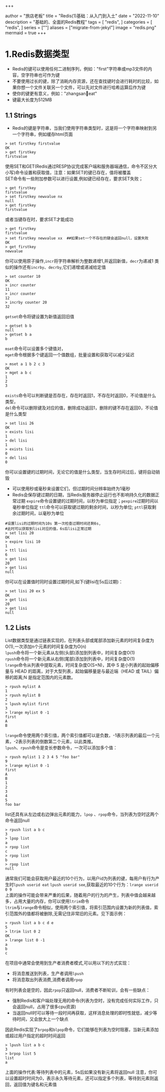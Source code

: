 +++

author = "旅店老板"
title = "Redis(1)基础：从入门到入土"
date = "2022-11-10"
description = "基础的、全面的Redis教程"
tags = [
	"redis",
]
categories = [
    "redis",
]
series = [""]
aliases = ["migrate-from-jekyl"]
image = "redis.png"
mermaid = true
+++

# 1.Redis数据类型
* Redis的键可以使用任何二进制序列，例如："first"字符串或mp3文件的内容，空字符串也可作为键
* 不要使用过长的键，除了消耗内存资源，还在查找键时会进行耗时的比较，如果你想一个文件关联另一个文件，可以先对文件进行哈希运算后作为键
* 使你的键更有意义，例如："zhangsan:100:eat"
* 键最大长度为512MB
## 1.1 Strings
* Redis的键是字符串，当我们使用字符串类型时，这是将一个字符串映射到另一个字符串，例如缓存html页面
```shell
> set firstkey firstvalue
OK
> get firstkey
firstvalue
```
使用SET和GET(Redis通过RESP协议完成客户端和服务器端通信，命令不区分大小写)命令设置和获取值，注意：如果SET的键已存在，值将被覆盖  
SET命令有一些附加参数可以进行设置,例如键已经存在，要求SET失败；
```shell
> get firstkey
firstvalue
> set firstkey newvalue nx
null
> get firstkey
firstvalue
```
或者当键存在时，要求SET才能成功
```shell
> get firstkey
firstvalue
> set firstkey newvalue xx  ##如果set一个不存在的键会返回null，设置失败
OK
> get firstkey
newvalue
```
你可以使用原子操作,`incr`将字符串解析为整数递增1,并返回新值，`decr`为递减1 类似的操作还有`incrby`、`decrby`,它们递增或递减给定值
```shell
> set counter 10
OK
> incr counter
11
> incr counter
12
> incrby counter 20
32
```
`getset`命令将键设置为新值返回旧值
```shell
> getset b b
null
> getset b a
b
```
`mset`命令可以设置多个键值对，  
`mget`命令根据多个键返回一个值数组，批量设置和获取可以减少延迟
```shell
> mset a 1 b 2 c 3
OK
> mget a b c
1
2
3
```
`exists`命令可以判断键是否存在，存在时返回1，不存在时返回0，不论值是什么类型，  
`del`命令可以删除键及对应的值，删除成功返回1，删除的键不存在返回0，不论值是什么类型
```shell
> set lisi 26
OK
> exists lisi
1
> del lisi
1
> exists lisi
0
> del lisi
0
```
你可以设置键的过期时间，无论它的值是什么类型，当生存时间过后，键将自动销毁  
* 可以使用秒或毫秒来设置它们，但过期时间分辨率始终为1毫秒
* Redis会保存键过期的日期，当Redis服务器停止运行也不影响持久化的数据正常过期
`expire`命令设置键的过期时间，以秒为单位指定；`pexpire`过期时间以毫秒单位指定
`ttl`命令可以获取键过期的剩余时间，以秒为单位; `pttl`获取剩余过期时间，以毫秒为单位
```shell
#设置lisi的过期时间为10s 第一次检查过期时间还剩6s,
#此时可以获取到lisi对应的值，6s后lisi正常过期
> set lisi 20
OK
> expire lisi 10
1
> ttl lisi
6
> get lisi
20
> get lisi
null
```
你可以在设置值时同时设置过期时间,如下(键lisi在5s后过期)：
```shell
> set lisi 20 ex 5
OK
> get lisi
20
> get lisi
null
```
## 1.2 Lists
List数据类型是通过链表实现的，在列表头部或尾部添加新元素的时间复杂度为O(1),一次添加n个元素的时间复杂度为O(n)  
`lpush`命令将一个新元素从左侧(头部)添加到列表中，时间复杂度O(1)  
`rpush`命令将一个新元素从右侧(尾部)添加到列表中，时间复杂度O(1)  
`lrange`命令从列表中提取元素，时间复杂度O(S+N)，其中 S 是小列表的起始偏移量与 HEAD 的距离，对于大型列表，起始偏移量是与最近端（HEAD 或 TAIL）偏移的距离;N 是指定范围内的元素数。
```shell
> rpush mylist A
1
> rpush mylist B
2
> lpush mylist first
3
> lrange mylist 0 -1
first
A
B
```
`lrange`命令使用两个索引值，两个索引值都可以是负数，-1表示列表的最后一个元素，-2表示列表的倒数第二个元素，以此类推。  
`lpush`、`rpush`命令是变长参数命令，一次可以添加多个值：
```shell
> rpush mylist 1 2 3 4 5 "foo bar"
9
> lrange mylist 0 -1
first
A
B
1
2
3
4
5
foo bar
```
list还具有从左边或右边弹出元素的能力，`lpop` 、`rpop`命令，当列表为空时这两个命令返回null
```shell
> rpush list a b c
3
> lpop list
a
> rpop list
c
> rpop list
b
> rpop list
null
```
通常我们可能会获取用户最近的10个行为，以用户id为列表的键，每用户有行为产生时`lpush userid eat`  `lpush userid see`,获取最近的10个行为：`lrange userid 0 9`  
上面的操作可能会带来严重的后果，随着用户的行为的产生，列表中值会越来越多，占用大量的内存，你可以使用`ltrim`命令  
`ltrim`与`lrange`命令相似，使用两个索引值，将索引范围内设置为新的列表值，索引范围外的值都将被删除,无需记住非常旧的元素。见下面示例：
```shell
> rpush list a b c d e
5
> ltrim list 0 2
OK
> lrange list 0 -1
a
b
c
```
在项目中通常会使用到生产者消费者模式,可以用以下的方式实现：
* 将消息推送到列表，生产者调用`lpush`
* 将消息取出列表消费,消费者调用`rpop`

有时列表会是空的，因此`rpop`只返回null，消费者不断轮训，会有一些缺点：
* 强制Redis和客户端处理无用的命令(列表为空时，没有完成任何实际工作，只会返回null，占用了很多cpu资源)
* 当返回null时可以等待一段时间再获取，这样消息处理的即时性就低，减少等待时间，又会放大上一个缺点

因此Redis实现了`brpop`和`blpop`命令，它们能够在列表为空时阻塞，当新元素添加或超过用户指定的超时时间返回
```shell
> lpush list a b c
3
> brpop list 5
list
a
```
上面的操作代表:等待列表中的元素，5s后如果没有新元素将返回null
注意，你可以设置超时时间为0，表示永久等待元素，还可以指定多个列表，等待到元素则返回，返回值为键名和元素值
